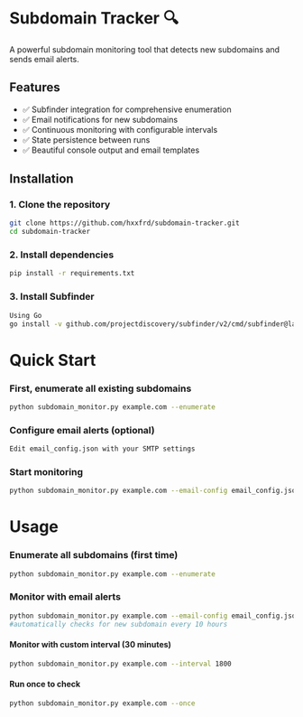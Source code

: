 # Subdomain Tracker 🔍

A powerful subdomain monitoring tool that detects new subdomains and sends email alerts.

## Features
- ✅ Subfinder integration for comprehensive enumeration
- ✅ Email notifications for new subdomains
- ✅ Continuous monitoring with configurable intervals
- ✅ State persistence between runs
- ✅ Beautiful console output and email templates

## Installation

### 1. Clone the repository 
```bash
git clone https://github.com/hxxfrd/subdomain-tracker.git
cd subdomain-tracker
```

### 2. Install dependencies
```bash
pip install -r requirements.txt
```
### 3. Install Subfinder
```bash
Using Go
go install -v github.com/projectdiscovery/subfinder/v2/cmd/subfinder@latest
```

# Quick Start

### First, enumerate all existing subdomains
```bash
python subdomain_monitor.py example.com --enumerate
```

### Configure email alerts (optional)
```bash
Edit email_config.json with your SMTP settings
```

### Start monitoring
```bash
python subdomain_monitor.py example.com --email-config email_config.json
```

# Usage

### Enumerate all subdomains (first time)
```bash
python subdomain_monitor.py example.com --enumerate
```

### Monitor with email alerts
```bash
python subdomain_monitor.py example.com --email-config email_config.json
#automatically checks for new subdomain every 10 hours
```

#### Monitor with custom interval (30 minutes)
```bash
python subdomain_monitor.py example.com --interval 1800
```

#### Run once to check
```bash
python subdomain_monitor.py example.com --once
```
